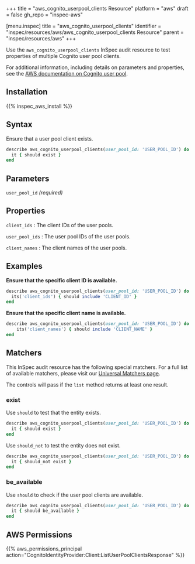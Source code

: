 +++
title = "aws_cognito_userpool_clients Resource"
platform = "aws"
draft = false
gh_repo = "inspec-aws"

[menu.inspec]
title = "aws_cognito_userpool_clients"
identifier = "inspec/resources/aws/aws_cognito_userpool_clients Resource"
parent = "inspec/resources/aws"
+++

Use the `aws_cognito_userpool_clients` InSpec audit resource to test properties of multiple Cognito user pool clients.

For additional information, including details on parameters and properties, see the [AWS documentation on Cognito user pool](https://docs.aws.amazon.com/AWSCloudFormation/latest/UserGuide/aws-resource-cognito-userpoolclient.html).

## Installation

{{% inspec_aws_install %}}

## Syntax

Ensure that a user pool client exists.

```ruby
describe aws_cognito_userpool_clients(user_pool_id: 'USER_POOL_ID') do
  it { should exist }
end
```

## Parameters

`user_pool_id` _(required)_

## Properties

`client_ids`
: The client IDs of the user pools.

`user_pool_ids`
: The user pool IDs of the user pools.

`client_names`
: The client names of the user pools.

## Examples

**Ensure that the specific client ID is available.**

```ruby
describe aws_cognito_userpool_clients(user_pool_id: 'USER_POOL_ID') do
  its('client_ids') { should include 'CLIENT_ID' }
end
```

**Ensure that the specific client name is available.**

```ruby
describe aws_cognito_userpool_clients(user_pool_id: 'USER_POOL_ID') do
    its('client_names') { should include 'CLIENT_NAME' }
end
```

## Matchers

This InSpec audit resource has the following special matchers. For a full list of available matchers, please visit our [Universal Matchers page](https://www.inspec.io/docs/reference/matchers/).

The controls will pass if the `list` method returns at least one result.

### exist

Use `should` to test that the entity exists.

```ruby
describe aws_cognito_userpool_clients(user_pool_id: 'USER_POOL_ID') do
  it { should exist }
end
```

Use `should_not` to test the entity does not exist.

```ruby
describe aws_cognito_userpool_clients(user_pool_id: 'USER_POOL_ID') do
  it { should_not exist }
end
```

### be_available

Use `should` to check if the user pool clients are available.

```ruby
describe aws_cognito_userpool_clients(user_pool_id: 'USER_POOL_ID') do
  it { should be_available }
end
```

## AWS Permissions

{{% aws_permissions_principal action="CognitoIdentityProvider:Client:ListUserPoolClientsResponse" %}}
